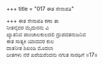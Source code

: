 +++
title = "017 ಈತ ಸೇನಾಪತಿ"

+++
ಈತ ಸೇನಾಪತಿ ಕಣಾ ತಾ  
ನೀತನೈವರ ಮೈದುನನು ವಿ  
ಖ್ಯಾತನಿವ ಪಾಂಚಾಲಕುಲದಲಿ ದ್ರುಪದತನುಜನಿವ  
ಈತ ಸಾತ್ಯಕಿ ಯಾದವರ ಕುಲ  
ದಾತನೀತ ಶಿಖಂಡಿ ಮೊದಲಾ  
ದೀತಗಳು ನೆರೆ ಖರೆಯರೆಂದನು ನಗುತ ಸಾರಥಿಗೆ    ॥17॥